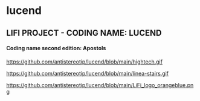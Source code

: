 # lucend
## LIFI PROJECT - CODING NAME: LUCEND

#### Coding name second edition: Apostols

https://github.com/antistereotip/lucend/blob/main/hightech.gif

https://github.com/antistereotip/lucend/blob/main/linea-stairs.gif

https://github.com/antistereotip/lucend/blob/main/LiFi_logo_orangeblue.png
